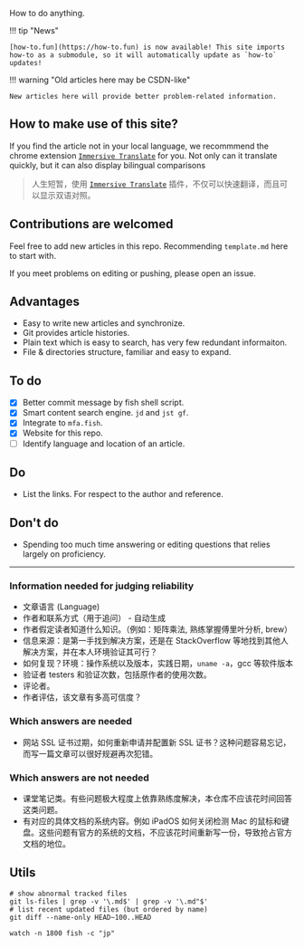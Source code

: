 How to do anything.

!!! tip "News"

    [how-to.fun](https://how-to.fun) is now available! This site imports how-to as a submodule, so it will automatically update as `how-to` updates!

!!! warning "Old articles here may be CSDN-like"

    New articles here will provide better problem-related information.

## How to make use of this site?

If you find the article not in your local language, we recommmend the chrome extension [`Immersive Translate`](https://immersivetranslate.com/) for you. Not only can it translate quickly, but it can also display bilingual comparisons

> 人生短暂，使用 [`Immersive Translate`](https://immersivetranslate.com/) 插件，不仅可以快速翻译，而且可以显示双语对照。

## Contributions are welcomed

Feel free to add new articles in this repo. Recommending `template.md` here to start with.

If you meet problems on editing or pushing, please open an issue.

## Advantages

- Easy to write new articles and synchronize.
- Git provides article histories.
- Plain text which is easy to search, has very few redundant informaiton.
- File & directories structure, familiar and easy to expand.

## To do

- [x] Better commit message by fish shell script.
- [x] Smart content search engine. `jd` and `jst gf`.
- [x] Integrate to `mfa.fish`.
- [x] Website for this repo.
- [ ] Identify language and location of an article.

## Do

- List the links. For respect to the author and reference.

## Don't do

- Spending too much time answering or editing questions that relies largely on proficiency.

---

### Information needed for judging reliability

- 文章语言 (Language)
- 作者和联系方式（用于追问） - 自动生成
- 作者假定读者知道什么知识。（例如：矩阵乘法, 熟练掌握傅里叶分析, brew）
- 信息来源：是第一手找到解决方案，还是在 StackOverflow 等地找到其他人解决方案，并在本人环境验证其可行？
- 如何复现？环境：操作系统以及版本，实践日期，`uname -a`，gcc 等软件版本
- 验证者 testers 和验证次数，包括原作者的使用次数。
- 评论者。
- 作者评估，该文章有多高可信度？

### Which answers are needed

- 网站 SSL 证书过期，如何重新申请并配置新 SSL 证书？这种问题容易忘记，而写一篇文章可以很好规避再次犯错。

### Which answers are not needed

- 课堂笔记类。有些问题极大程度上依靠熟练度解决，本仓库不应该花时间回答这类问题。
- 有对应的具体文档的系统内容。例如 iPadOS 如何关闭检测 Mac 的鼠标和键盘。这些问题有官方的系统的文档，不应该花时间重新写一份，导致抢占官方文档的地位。

## Utils

```
# show abnormal tracked files
git ls-files | grep -v '\.md$' | grep -v '\.md"$'
# list recent updated files (but ordered by name)
git diff --name-only HEAD~100..HEAD
```

```
watch -n 1800 fish -c "jp"
```

